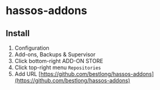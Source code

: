 # hassos-addons

## Install

1. Configuration
2. Add-ons, Backups & Supervisor
3. Click bottom-right ADD-ON STORE
4. Click top-right menu `Repositories`
5. Add URL [https://github.com/bestlong/hassos-addons](https://github.com/bestlong/hassos-addons)
